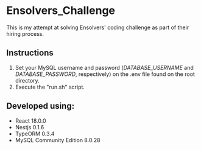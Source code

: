 # Ensolvers_Challenge
This is my attempt at solving Ensolvers' coding challenge as part of their hiring process.

## Instructions
1. Set your MySQL username and password (*DATABASE_USERNAME* and *DATABASE_PASSWORD*, respectively) on the .env file found on the root directory.
2. Execute the "run.sh" script.

## Developed using:
- React 18.0.0
- Nestjs 0.1.6
- TypeORM 0.3.4
- MySQL Community Edition 8.0.28
